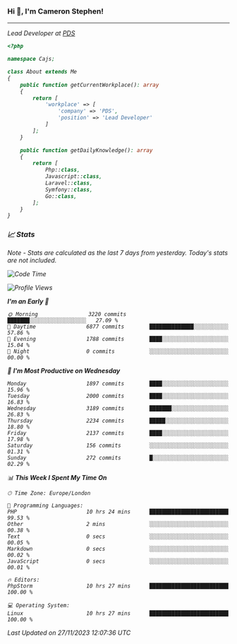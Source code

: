 ### Hi 👋, I'm Cameron Stephen!
<hr>
<p><em>Lead Developer at <a href="https://prindatasolutions.co.uk">PDS</a></p>


```php
<?php

namespace Cajs;

class About extends Me
{
    public function getCurrentWorkplace(): array
    {
        return [
            'workplace' => [
                'company' => 'PDS',
                'position' => 'Lead Developer'
            ]
        ];
    }

    public function getDailyKnowledge(): array
    {
        return [
            Php::class,
            Javascript::class,
            Laravel::class,
            Symfony::class,
            Go::class,
        ];
    }
}
```

### 📈 Stats
<p><em>Note - Stats are calculated as the last 7 days from yesterday. Today's stats are not included.</em></p>


<!--START_SECTION:waka-->
![Code Time](http://img.shields.io/badge/Code%20Time-3%2C621%20hrs%2023%20mins-blue)

![Profile Views](http://img.shields.io/badge/Profile%20Views-0-blue)

**I'm an Early 🐤** 

```text
🌞 Morning                3220 commits        ███████░░░░░░░░░░░░░░░░░░   27.09 % 
🌆 Daytime                6877 commits        ██████████████░░░░░░░░░░░   57.86 % 
🌃 Evening                1788 commits        ████░░░░░░░░░░░░░░░░░░░░░   15.04 % 
🌙 Night                  0 commits           ░░░░░░░░░░░░░░░░░░░░░░░░░   00.00 % 
```
📅 **I'm Most Productive on Wednesday** 

```text
Monday                   1897 commits        ████░░░░░░░░░░░░░░░░░░░░░   15.96 % 
Tuesday                  2000 commits        ████░░░░░░░░░░░░░░░░░░░░░   16.83 % 
Wednesday                3189 commits        ███████░░░░░░░░░░░░░░░░░░   26.83 % 
Thursday                 2234 commits        █████░░░░░░░░░░░░░░░░░░░░   18.80 % 
Friday                   2137 commits        ████░░░░░░░░░░░░░░░░░░░░░   17.98 % 
Saturday                 156 commits         ░░░░░░░░░░░░░░░░░░░░░░░░░   01.31 % 
Sunday                   272 commits         █░░░░░░░░░░░░░░░░░░░░░░░░   02.29 % 
```


📊 **This Week I Spent My Time On** 

```text
🕑︎ Time Zone: Europe/London

💬 Programming Languages: 
PHP                      10 hrs 24 mins      █████████████████████████   99.53 % 
Other                    2 mins              ░░░░░░░░░░░░░░░░░░░░░░░░░   00.38 % 
Text                     0 secs              ░░░░░░░░░░░░░░░░░░░░░░░░░   00.05 % 
Markdown                 0 secs              ░░░░░░░░░░░░░░░░░░░░░░░░░   00.02 % 
JavaScript               0 secs              ░░░░░░░░░░░░░░░░░░░░░░░░░   00.01 % 

🔥 Editors: 
PhpStorm                 10 hrs 27 mins      █████████████████████████   100.00 % 

💻 Operating System: 
Linux                    10 hrs 27 mins      █████████████████████████   100.00 % 
```


 Last Updated on 27/11/2023 12:07:36 UTC
<!--END_SECTION:waka-->
